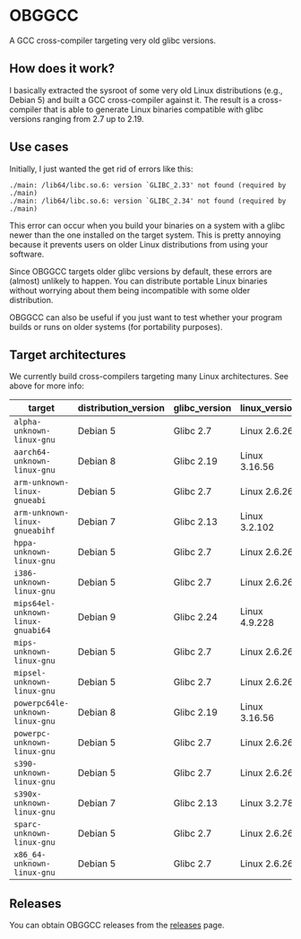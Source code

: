# OBGGCC

A GCC cross-compiler targeting very old glibc versions.

## How does it work?

I basically extracted the sysroot of some very old Linux distributions (e.g., Debian 5) and built a GCC cross-compiler against it. The result is a cross-compiler that is able to generate Linux binaries compatible with glibc versions ranging from 2.7 up to 2.19.

## Use cases

Initially, I just wanted the get rid of errors like this:

```
./main: /lib64/libc.so.6: version `GLIBC_2.33' not found (required by ./main)
./main: /lib64/libc.so.6: version `GLIBC_2.34' not found (required by ./main)
```

This error can occur when you build your binaries on a system with a glibc newer than the one installed on the target system. This is pretty annoying because it prevents users on older Linux distributions from using your software.

Since OBGGCC targets older glibc versions by default, these errors are (almost) unlikely to happen. You can distribute portable Linux binaries without worrying about them being incompatible with some older distribution.

OBGGCC can also be useful if you just want to test whether your program builds or runs on older systems (for portability purposes).

## Target architectures

We currently build cross-compilers targeting many Linux architectures. See above for more info:

|         target         |  distribution_version  |     glibc_version     |     linux_version     | 
| ---------------------- | ------------------------------- | -------------------------- | ------------------------- |
| `alpha-unknown-linux-gnu` | Debian 5 | Glibc 2.7 | Linux 2.6.26 |
| `aarch64-unknown-linux-gnu` | Debian 8 | Glibc 2.19 | Linux 3.16.56 |
| `arm-unknown-linux-gnueabi` | Debian 5 | Glibc 2.7 | Linux 2.6.26 |
| `arm-unknown-linux-gnueabihf` | Debian 7 | Glibc 2.13 | Linux 3.2.102 |
| `hppa-unknown-linux-gnu` | Debian 5 | Glibc 2.7 | Linux 2.6.26 |
| `i386-unknown-linux-gnu` | Debian 5 | Glibc 2.7 | Linux 2.6.26 |
| `mips64el-unknown-linux-gnuabi64` | Debian 9 | Glibc 2.24 | Linux 4.9.228 |
| `mips-unknown-linux-gnu` | Debian 5 | Glibc 2.7 | Linux 2.6.26 |
| `mipsel-unknown-linux-gnu` | Debian 5 | Glibc 2.7 | Linux 2.6.26 |
| `powerpc64le-unknown-linux-gnu` | Debian 8 | Glibc 2.19 | Linux 3.16.56 |
| `powerpc-unknown-linux-gnu` | Debian 5 | Glibc 2.7 | Linux 2.6.26 |
| `s390-unknown-linux-gnu` | Debian 5 | Glibc 2.7 | Linux 2.6.26 |
| `s390x-unknown-linux-gnu` | Debian 7 | Glibc 2.13 | Linux 3.2.78 |
| `sparc-unknown-linux-gnu` | Debian 5 | Glibc 2.7 | Linux 2.6.26 |
| `x86_64-unknown-linux-gnu` | Debian 5 | Glibc 2.7 | Linux 2.6.26 |

## Releases

You can obtain OBGGCC releases from the  [releases](https://github.com/AmanoTeam/obggcc/releases) page.
